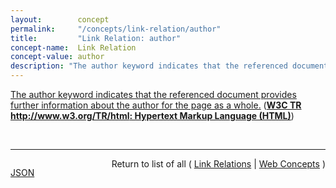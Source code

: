 ```yaml
---
layout:        concept
permalink:     "/concepts/link-relation/author"
title:         "Link Relation: author"
concept-name:  Link Relation
concept-value: author
description: "The author keyword indicates that the referenced document provides further information about the author for the page as a whole."
---
```


[The author keyword indicates that the referenced document provides further information about the author for the page as a whole.](https://www.w3.org/TR/html/links.html#link-type-author "Read documentation for Link Relation &#34;author&#34;") (**[W3C TR http://www.w3.org/TR/html: Hypertext Markup Language (HTML)](/specs/W3C/TR/html "This specification defines the 5th major version, second minor revision of the core language of the World Wide Web: the Hypertext Markup Language (HTML). In this version, new features continue to be introduced to help Web application authors, new elements continue to be introduced based on research into prevailing authoring practices, and special attention continues to be given to defining clear conformance criteria for user agents in an effort to improve interoperability.")**)

<br/>
<hr/>

<p style="float : left"><a href="./author.json" title="JSON representing this particular Web Concept value">JSON</a></p>
<p style="text-align: right">Return to list of all ( <a href="../link-relation/">Link Relations</a> | <a href="../">Web Concepts</a> )</p>
